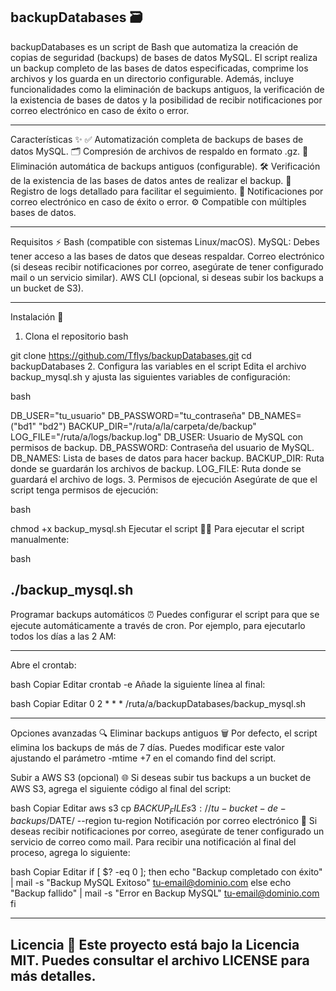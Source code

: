 backupDatabases 🗃️
---
backupDatabases es un script de Bash que automatiza la creación de copias de seguridad (backups) de bases de datos MySQL. El script realiza un backup completo de las bases de datos especificadas, comprime los archivos y los guarda en un directorio configurable. Además, incluye funcionalidades como la eliminación de backups antiguos, la verificación de la existencia de bases de datos y la posibilidad de recibir notificaciones por correo electrónico en caso de éxito o error.

---

Características ✨
✅ Automatización completa de backups de bases de datos MySQL.
🗂️ Compresión de archivos de respaldo en formato .gz.
🧹 Eliminación automática de backups antiguos (configurable).
🛠️ Verificación de la existencia de las bases de datos antes de realizar el backup.
📜 Registro de logs detallado para facilitar el seguimiento.
📧 Notificaciones por correo electrónico en caso de éxito o error.
⚙️ Compatible con múltiples bases de datos.

---
Requisitos ⚡
Bash (compatible con sistemas Linux/macOS).
MySQL: Debes tener acceso a las bases de datos que deseas respaldar.
Correo electrónico (si deseas recibir notificaciones por correo, asegúrate de tener configurado mail o un servicio similar).
AWS CLI (opcional, si deseas subir los backups a un bucket de S3).

---
Instalación 🔧
1. Clona el repositorio
bash

git clone https://github.com/Tflys/backupDatabases.git
cd backupDatabases
2. Configura las variables en el script
Edita el archivo backup_mysql.sh y ajusta las siguientes variables de configuración:

bash

DB_USER="tu_usuario"
DB_PASSWORD="tu_contraseña"
DB_NAMES=("bd1" "bd2")
BACKUP_DIR="/ruta/a/la/carpeta/de/backup"
LOG_FILE="/ruta/a/logs/backup.log"
DB_USER: Usuario de MySQL con permisos de backup.
DB_PASSWORD: Contraseña del usuario de MySQL.
DB_NAMES: Lista de bases de datos para hacer backup.
BACKUP_DIR: Ruta donde se guardarán los archivos de backup.
LOG_FILE: Ruta donde se guardará el archivo de logs.
3. Permisos de ejecución
Asegúrate de que el script tenga permisos de ejecución:

bash

chmod +x backup_mysql.sh
Ejecutar el script 🏃‍♂️
Para ejecutar el script manualmente:

bash

./backup_mysql.sh
---

Programar backups automáticos ⏰
Puedes configurar el script para que se ejecute automáticamente a través de cron. Por ejemplo, para ejecutarlo todos los días a las 2 AM:

---
Abre el crontab:

bash
Copiar
Editar
crontab -e
Añade la siguiente línea al final:

bash
Copiar
Editar
0 2 * * * /ruta/a/backupDatabases/backup_mysql.sh

---

Opciones avanzadas 🔍
Eliminar backups antiguos 🗑️
Por defecto, el script elimina los backups de más de 7 días. Puedes modificar este valor ajustando el parámetro -mtime +7 en el comando find del script.

Subir a AWS S3 (opcional) 🌐
Si deseas subir tus backups a un bucket de AWS S3, agrega el siguiente código al final del script:

bash
Copiar
Editar
aws s3 cp $BACKUP_FILE s3://tu-bucket-de-backups/$DATE/ --region tu-region
Notificación por correo electrónico 📧
Si deseas recibir notificaciones por correo, asegúrate de tener configurado un servicio de correo como mail. Para recibir una notificación al final del proceso, agrega lo siguiente:

bash
Copiar
Editar
if [ $? -eq 0 ]; then
    echo "Backup completado con éxito" | mail -s "Backup MySQL Exitoso" tu-email@dominio.com
else
    echo "Backup fallido" | mail -s "Error en Backup MySQL" tu-email@dominio.com
fi

---
Licencia 📜
Este proyecto está bajo la Licencia MIT. Puedes consultar el archivo LICENSE para más detalles.
---

